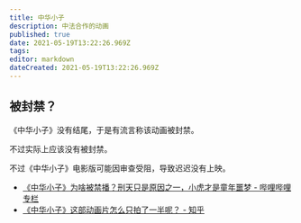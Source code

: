 ```yaml
---
title: 中华小子
description: 中法合作的动画
published: true
date: 2021-05-19T13:22:26.969Z
tags: 
editor: markdown
dateCreated: 2021-05-19T13:22:26.969Z
---
```


## 被封禁？

《中华小子》没有结尾，于是有流言称该动画被封禁。

不过实际上应该没有被封禁。

不过《中华小子》电影版可能因审查受阻，导致迟迟没有上映。

+ [《中华小子》为啥被禁播？刑天只是原因之一，小虎才是童年噩梦 - 哔哩哔哩专栏](https://archive.is/pbrHV "https://www.bilibili.com/read/cv3821223/")
+ [《中华小子》这部动画片怎么只拍了一半呢？ - 知乎](https://web.archive.org/web/20210519035756/https://www.zhihu.com/question/27228886)